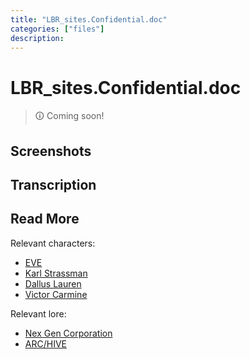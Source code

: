 ```yaml
---
title: "LBR_sites.Confidential.doc"
categories: ["files"]
description:
---
```


# LBR_sites.Confidential.doc

> 🛈 Coming soon!

## Screenshots

## Transcription

## Read More

Relevant characters:

- [EVE](../characters/eve)
- [Karl Strassman](../characters/strassman)
- [Dallus Lauren](../characters/dallus-lauren)
- [Victor Carmine](../characters/characters#victor-carmine)

Relevant lore:

- [Nex Gen Corporation](../lore/nex-gen-corporation)
- [ARC/HIVE](../lore/archive)